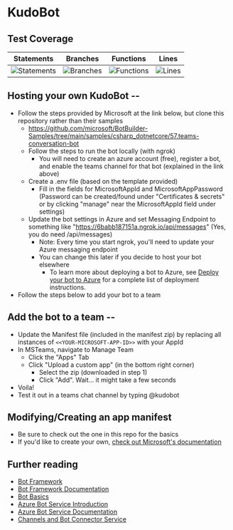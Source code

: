 # KudoBot

## Test Coverage

| Statements                                                            | Branches                                                            | Functions                                                            | Lines                                                            |
| --------------------------------------------------------------------- | ------------------------------------------------------------------- | -------------------------------------------------------------------- | ---------------------------------------------------------------- |
| ![Statements](https://img.shields.io/badge/Coverage-71.01%25-red.svg) | ![Branches](https://img.shields.io/badge/Coverage-72.09%25-red.svg) | ![Functions](https://img.shields.io/badge/Coverage-74.47%25-red.svg) | ![Lines](https://img.shields.io/badge/Coverage-72.05%25-red.svg) |

## Hosting your own KudoBot --

- Follow the steps provided by Microsoft at the link below, but clone this repository rather than their samples
  - https://github.com/microsoft/BotBuilder-Samples/tree/main/samples/csharp_dotnetcore/57.teams-conversation-bot
  - Follow the steps to run the bot locally (with ngrok)
    - You will need to create an azure account (free), register a bot, and enable the teams channel for that bot (explained in the link above)
  - Create a .env file (based on the template provided)
    - Fill in the fields for MicrosoftAppId and MicrosoftAppPassword (Password can be created/found under "Certificates & secrets" or by clicking "manage" near the MicrosoftAppId field under settings)
  - Update the bot settings in Azure and set Messaging Endpoint to something like "https://6babb187151a.ngrok.io/api/messages" (Yes, you do need /api/messages)
    - Note: Every time you start ngrok, you'll need to update your Azure messaging endpoint
    - You can change this later if you decide to host your bot elsewhere
      - To learn more about deploying a bot to Azure, see [Deploy your bot to Azure](https://aka.ms/azuredeployment) for a complete list of deployment instructions.
- Follow the steps below to add your bot to a team

## Add the bot to a team --

- Update the Manifest file (included in the manifest zip) by replacing all instances of `<<YOUR-MICROSOFT-APP-ID>>` with your AppId
- In MSTeams, navigate to Manage Team
  - Click the "Apps" Tab
  - Click "Upload a custom app" (in the bottom right corner)
    - Select the zip (downloaded in step 1)
    - Click "Add". Wait... it might take a few seconds
- Voila!
- Test it out in a teams chat channel by typing @kudobot

## Modifying/Creating an app manifest

- Be sure to check out the one in this repo for the basics
- If you'd like to create your own, [check out Microsoft's documentation](https://docs.microsoft.com/en-us/microsoftteams/platform/concepts/build-and-test/apps-package)

## Further reading

- [Bot Framework](https://dev.botframework.com)
- [Bot Framework Documentation](https://docs.botframework.com)
- [Bot Basics](https://docs.microsoft.com/azure/bot-service/bot-builder-basics?view=azure-bot-service-4.0)
- [Azure Bot Service Introduction](https://docs.microsoft.com/azure/bot-service/bot-service-overview-introduction?view=azure-bot-service-4.0)
- [Azure Bot Service Documentation](https://docs.microsoft.com/azure/bot-service/?view=azure-bot-service-4.0)
- [Channels and Bot Connector Service](https://docs.microsoft.com/en-us/azure/bot-service/bot-concepts?view=azure-bot-service-4.0)
